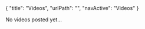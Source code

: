 <data>
{
    "title": "Videos",
    "urlPath": "",
    "navActive": "Videos"
}
</data>

No videos posted yet...
